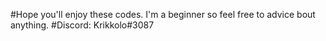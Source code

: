 #Hope you'll enjoy these codes. I'm a beginner so feel free to advice bout anything.
#Discord: Krikkolo#3087
